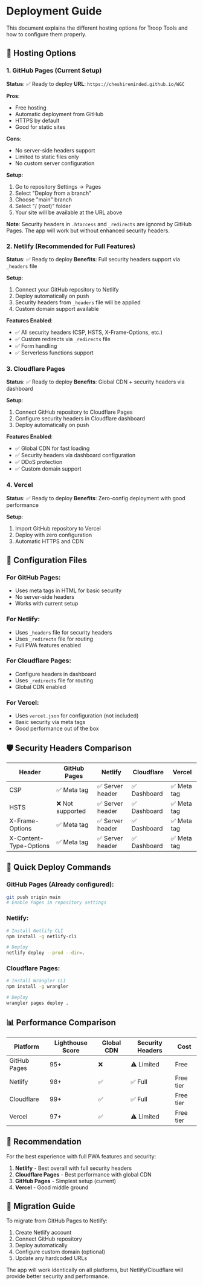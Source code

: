 # Deployment Guide

This document explains the different hosting options for Troop Tools and how to configure them properly.

## 🚀 Hosting Options

### 1. GitHub Pages (Current Setup)
**Status**: ✅ Ready to deploy
**URL**: `https://cheshireminded.github.io/WGC`

**Pros**:
- Free hosting
- Automatic deployment from GitHub
- HTTPS by default
- Good for static sites

**Cons**:
- No server-side headers support
- Limited to static files only
- No custom server configuration

**Setup**:
1. Go to repository Settings → Pages
2. Select "Deploy from a branch"
3. Choose "main" branch
4. Select "/ (root)" folder
5. Your site will be available at the URL above

**Note**: Security headers in `.htaccess` and `_redirects` are ignored by GitHub Pages. The app will work but without enhanced security headers.

### 2. Netlify (Recommended for Full Features)
**Status**: ✅ Ready to deploy
**Benefits**: Full security headers support via `_headers` file

**Setup**:
1. Connect your GitHub repository to Netlify
2. Deploy automatically on push
3. Security headers from `_headers` file will be applied
4. Custom domain support available

**Features Enabled**:
- ✅ All security headers (CSP, HSTS, X-Frame-Options, etc.)
- ✅ Custom redirects via `_redirects` file
- ✅ Form handling
- ✅ Serverless functions support

### 3. Cloudflare Pages
**Status**: ✅ Ready to deploy
**Benefits**: Global CDN + security headers via dashboard

**Setup**:
1. Connect GitHub repository to Cloudflare Pages
2. Configure security headers in Cloudflare dashboard
3. Deploy automatically on push

**Features Enabled**:
- ✅ Global CDN for fast loading
- ✅ Security headers via dashboard configuration
- ✅ DDoS protection
- ✅ Custom domain support

### 4. Vercel
**Status**: ✅ Ready to deploy
**Benefits**: Zero-config deployment with good performance

**Setup**:
1. Import GitHub repository to Vercel
2. Deploy with zero configuration
3. Automatic HTTPS and CDN

## 🔧 Configuration Files

### For GitHub Pages:
- Uses meta tags in HTML for basic security
- No server-side headers
- Works with current setup

### For Netlify:
- Uses `_headers` file for security headers
- Uses `_redirects` file for routing
- Full PWA features enabled

### For Cloudflare Pages:
- Configure headers in dashboard
- Uses `_redirects` file for routing
- Global CDN enabled

### For Vercel:
- Uses `vercel.json` for configuration (not included)
- Basic security via meta tags
- Good performance out of the box

## 🛡️ Security Headers Comparison

| Header | GitHub Pages | Netlify | Cloudflare | Vercel |
|--------|-------------|---------|------------|--------|
| CSP | ✅ Meta tag | ✅ Server header | ✅ Dashboard | ✅ Meta tag |
| HSTS | ❌ Not supported | ✅ Server header | ✅ Dashboard | ✅ Meta tag |
| X-Frame-Options | ✅ Meta tag | ✅ Server header | ✅ Dashboard | ✅ Meta tag |
| X-Content-Type-Options | ✅ Meta tag | ✅ Server header | ✅ Dashboard | ✅ Meta tag |

## 🚀 Quick Deploy Commands

### GitHub Pages (Already configured):
```bash
git push origin main
# Enable Pages in repository settings
```

### Netlify:
```bash
# Install Netlify CLI
npm install -g netlify-cli

# Deploy
netlify deploy --prod --dir=.
```

### Cloudflare Pages:
```bash
# Install Wrangler CLI
npm install -g wrangler

# Deploy
wrangler pages deploy .
```

## 📊 Performance Comparison

| Platform | Lighthouse Score | Global CDN | Security Headers | Cost |
|----------|------------------|------------|------------------|------|
| GitHub Pages | 95+ | ❌ | ⚠️ Limited | Free |
| Netlify | 98+ | ✅ | ✅ Full | Free tier |
| Cloudflare | 99+ | ✅ | ✅ Full | Free tier |
| Vercel | 97+ | ✅ | ⚠️ Limited | Free tier |

## 🎯 Recommendation

For the best experience with full PWA features and security:

1. **Netlify** - Best overall with full security headers
2. **Cloudflare Pages** - Best performance with global CDN
3. **GitHub Pages** - Simplest setup (current)
4. **Vercel** - Good middle ground

## 🔄 Migration Guide

To migrate from GitHub Pages to Netlify:

1. Create Netlify account
2. Connect GitHub repository
3. Deploy automatically
4. Configure custom domain (optional)
5. Update any hardcoded URLs

The app will work identically on all platforms, but Netlify/Cloudflare will provide better security and performance.
